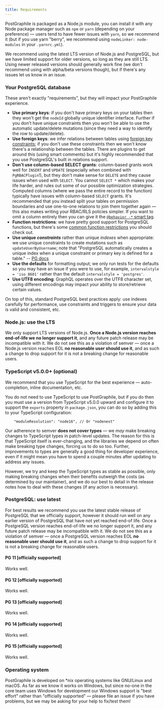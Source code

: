 ```yaml
---
title: Requirements
---
```


PostGraphile is packaged as a Node.js module, you can install it with any Node
package manager such as `npm` or `yarn` (depending on your preference) — users
tend to have fewer issues with `yarn`, so we recommend it (but if you use yarn
"berry", we recommend using `nodeLinker: node-modules` in your `.yarnrc.yml`).

We recommend using the latest LTS version of Node.js and PostgreSQL, but we have
limited support for older versions, so long as they are still LTS. Using newer
released versions should generally work fine (we don't recommend using with
alpha/beta versions though), but if there's any issues let us know in an issue.

### Your PostgreSQL database

These aren't exactly "requirements", but they will impact your PostGraphile
experience.

- **Use primary keys**: if you don't have primary keys on your tables then they
  won't get the `nodeId` globally unique identifier interface. Further if you
  don't have unique constraints then you won't be able to use the automatic
  update/delete mutations (since they need a way to identify the row to
  update/delete).
- **Use foreign keys**: we infer relations between tables using
  [foreign key constraints](https://www.postgresql.org/docs/current/static/ddl-constraints.html#DDL-CONSTRAINTS-FK);
  if you don't use these constraints then we won't know there's a relationship
  between the tables. There are plugins to get around this (using smart
  comments) but it's highly recommended that you use PostgreSQL's built in
  relations support.
- **<a name="dont-use-column-based-select-grants"></a>Don't use column-based
  SELECT grants**: column-based grants work well for `INSERT` and `UPDATE`
  (especially when combined with `PgRBACPlugin`!), but they don't make sense
  for `DELETE` and they cause issues when used with `SELECT`. You cannot
  `SELECT *` which makes your life harder, and rules out some of our possible
  optimization strategies. Computed columns (where we pass the entire record to
  the function) typically have issues with column-based `SELECT` grants. It's
  recommended that you instead split your tables on permission boundaries and
  use one-to-one relations to join them together again — this also makes
  writing your RBAC/RLS policies simpler. If you want to omit a column entirely
  then you can give it the
  [`@behavior -*` smart tag](./smart-tags.md#behavior).
- **Function restrictions**: we have pretty good support for PostgreSQL
  functions, but there's some
  [common function restrictions](./function-restrictions.md) you should check out.
- **Use unique _constraints_** rather than unique _indexes_ when appropriate: we use
  unique constraints to create mutations such as `updateUserByUsername`; note
  that "PostgreSQL automatically creates a unique index when a unique constraint
  or primary key is defined for a table." --
  [PG docs](https://www.postgresql.org/docs/current/static/indexes-unique.html)
- **Use the defaults** for formatting output; we only run tests for the
  defaults so you may have an issue if you were to use, for example,
  `intervalstyle = 'iso_8601'` rather than the default
  `intervalstyle = 'postgres'`.
- **Use UTF8 encoding**: GraphQL operates over the UTF8 character set, using
  different encodings may impact your ability to store/retrieve certain values.

On top of this, standard PostgreSQL best practices apply: use indexes carefully
for performance, use constraints and triggers to ensure your data is valid and
consistent, etc.

### Node.js: use the LTS

We only support LTS versions of Node.js. **Once a Node.js version reaches
end-of-life we no longer support it**, and any future patch release may be
incompatible with it. We do not see this as a violation of semver — once a
Node.js version reaches EOL **no reasonable user should use it**, and as such a
change to drop support for it is not a breaking change for reasonable users.

### TypeScript v5.0.0+ (optional)

We recommend that you use TypeScript for the best experience — auto-completion,
inline documentation, etc.

You do not need to use TypeScript to use PostGraphile, but if you do then you
must use a version from TypeScript v5.0.0 upward and configure it to support
the `exports` property in `package.json`, you can do so by adding this to your
TypeScript configuration:

```
    "moduleResolution": "node16", // Or "nodenext"
```

Our adherence to semver **does not cover types** — we _may_ make breaking
changes to TypeScript types in patch-level updates. The reason for this is that
TypeScript itself is ever-changing, and the libraries we depend on often make
breaking type changes, forcing us to do so too. Further, improvements to types
are generally a good thing for developer experience, even if it might mean you
have to spend a couple minutes after updating to address any issues.

However, we try and keep the TypeScript types as stable as possible, only
making breaking changes when their benefits outweigh the costs (as determined
by our maintainer), and we do our best to detail in the release notes how to
deal with these changes (if any action is necessary).

### PostgreSQL: use latest

For best results we recommend you use the latest stable release of PostgreSQL
that we officially support, however it should run well on any earlier version
of PostgreSQL that have not yet reached end-of life. Once a PostgreSQL version
reaches end-of-life we no longer support it, and any future patch release may
be incompatible with it. We do not see this as a violation of semver — once a
PostgreSQL version reaches EOL **no reasonable user should use it**, and as
such a change to drop support for it is not a breaking change for reasonable
users.

#### PG 11 [officially supported]

Works well.

#### PG 12 [officially supported]

Works well.

#### PG 13 [officially supported]

Works well.

#### PG 14 [officially supported]

Works well.

#### PG 15 [officially supported]

Works well.

### Operating system

PostGraphile is developed on \*nix operating systems like GNU/Linux and macOS.
As far as we know it works on Windows, but since no-one in the core team uses
Windows for development our Windows support is "best effort" rather than
"officially supported" — please file an issue if you have problems, but we may
be asking for your help to fix/test them!
